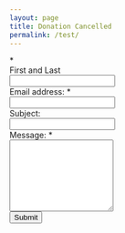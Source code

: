 ```yaml
---
layout: page
title: Donation Cancelled
permalink: /test/
---
```


<form action="https://docs.google.com/forms/d/1ooxeou7pVxHweD8-jG7Hq6cQONiDby3u1yt0TBef1wg/formResponse" method="POST" id="ss-form" target="_self" onsubmit="">
    <div class="form-group">
        <label for="itemView.getDomIdToLabel()" aria-label="(Required field)"></label>
        <span class="ss-required-asterisk" aria-hidden="true">*</span>
        <div class="ss-q-help ss-secondary-text" dir="auto">First and Last</div>
        </label>
        <input type="text" name="entry.917075521" value="" class="ss-q-short" id="entry_917075521" dir="auto" aria-label="Name:  First and Last " aria-required="true" required="" title="">
    </div>
    <div class="form-group">
        <label class="ss-q-item-label" for="entry_2068441859">
            <div class="ss-q-title">Email address:
                <label for="itemView.getDomIdToLabel()" aria-label="(Required field)"></label>
                <span class="ss-required-asterisk" aria-hidden="true">*</span></div>
            <div class="ss-q-help ss-secondary-text" dir="auto"></div>
        </label>
        <input type="text" name="entry.2068441859" value="" class="ss-q-short" id="entry_2068441859" dir="auto" aria-label="Email address:  " aria-required="true" required="" title="">
    </div>
    <div class="form-group">
        <label class="ss-q-item-label" for="entry_1857669065">
            <div class="ss-q-title">Subject:
            </div>
            <div class="ss-q-help ss-secondary-text" dir="auto"></div>
        </label>
        <input type="text" name="entry.1857669065" value="" class="ss-q-short" id="entry_1857669065" dir="auto" aria-label="Subject:  " title="" required="">
    </div>
    <div class="form-group">
        <label class="ss-q-item-label" for="entry_112630363">
            <div class="ss-q-title">Message:
                <label for="itemView.getDomIdToLabel()" aria-label="(Required field)"></label>
                <span class="ss-required-asterisk" aria-hidden="true">*</span></div>
            <div class="ss-q-help ss-secondary-text" dir="auto"></div>
        </label>
        <textarea name="entry.112630363" rows="8" cols="0" class="ss-q-long" id="entry_112630363" dir="auto" aria-label="Message:  " aria-required="true" required=""></textarea>
    </div>
    <div class="form-group">
        <input type="hidden" name="draftResponse" value="[,,&quot;6162429118050415973&quot;]">
        <input type="hidden" name="pageHistory" value="0">
        <input type="hidden" name="fvv" value="0">
        <input type="hidden" name="fbzx" value="6162429118050415973">
        <input type="submit" name="submit" value="Submit" id="ss-submit" class="jfk-button jfk-button-action btn btn-default">
    </div>
</form>


